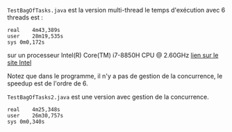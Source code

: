 `TestBagOfTasks.java` est la version multi-thread le temps d'exécution avec 6 threads est :
```
real	4m43,389s
user	28m19,535s
sys	0m0,172s
```
sur un processeur Intel(R) Core(TM) i7-8850H CPU @ 2.60GHz
[lien sur le site Intel](https://www.intel.fr/content/www/fr/fr/products/processors/core/core-vpro/i7-8850h.html)


Notez que dans le programme, il n'y a pas de gestion de la concurrence, le speedup est de l'ordre de 6.

`TestBagOfTasks2.java` est une version avec gestion de la concurrence.
```
real	4m25,348s
user	26m30,757s
sys	0m0,340s
```


